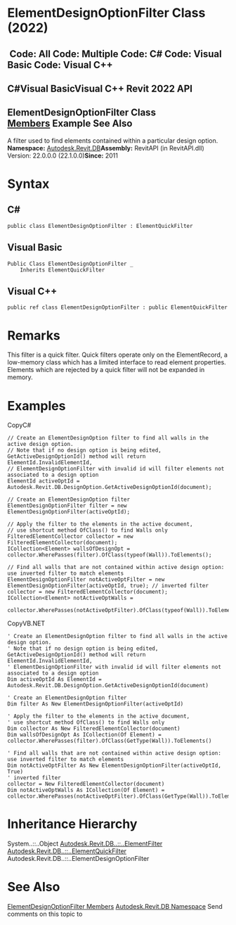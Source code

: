 # ElementDesignOptionFilter Class (2022)

﻿
 Code: All Code: Multiple Code: C# Code: Visual Basic Code: Visual C++   
---  
C#Visual BasicVisual C++
Revit 2022 API  
---  
ElementDesignOptionFilter Class  
[Members](4ecc7a39-be47-11d6-4c32-f5337d31ecba.md "ElementDesignOptionFilter Members") Example See Also  
---  
A filter used to find elements contained within a particular design option. 
**Namespace:** [Autodesk.Revit.DB](87546ba7-461b-c646-cbb1-2cb8f5bff8b2.md "Autodesk.Revit.DB Namespace")**Assembly:** RevitAPI (in RevitAPI.dll) Version: 22.0.0.0 (22.1.0.0)**Since:** 2011 
# Syntax
C#  
---  
```text
public class ElementDesignOptionFilter : ElementQuickFilter
```
  
Visual Basic  
---  
```text
Public Class ElementDesignOptionFilter _
	Inherits ElementQuickFilter
```
  
Visual C++  
---  
```text
public ref class ElementDesignOptionFilter : public ElementQuickFilter
```
  
# Remarks
This filter is a quick filter. Quick filters operate only on the ElementRecord, a low-memory class which has a limited interface to read element properties. Elements which are rejected by a quick filter will not be expanded in memory. 
# Examples
CopyC#
```text
// Create an ElementDesignOption filter to find all walls in the active design option.
// Note that if no design option is being edited, GetActiveDesignOptionId() method will return ElementId.InvalidElementId,
// ElementDesignOptionFilter with invalid id will filter elements not associated to a design option
ElementId activeOptId = Autodesk.Revit.DB.DesignOption.GetActiveDesignOptionId(document);

// Create an ElementDesignOption filter
ElementDesignOptionFilter filter = new ElementDesignOptionFilter(activeOptId);

// Apply the filter to the elements in the active document,
// use shortcut method OfClass() to find Walls only
FilteredElementCollector collector = new FilteredElementCollector(document);
ICollection<Element> wallsOfDesignOpt = collector.WherePasses(filter).OfClass(typeof(Wall)).ToElements();

// Find all walls that are not contained within active design option: use inverted filter to match elements 
ElementDesignOptionFilter notActiveOptFilter = new ElementDesignOptionFilter(activeOptId, true); // inverted filter
collector = new FilteredElementCollector(document);
ICollection<Element> notActiveOptWalls =
    collector.WherePasses(notActiveOptFilter).OfClass(typeof(Wall)).ToElements();
```

CopyVB.NET
```text
' Create an ElementDesignOption filter to find all walls in the active design option.
' Note that if no design option is being edited, GetActiveDesignOptionId() method will return ElementId.InvalidElementId,
' ElementDesignOptionFilter with invalid id will filter elements not associated to a design option
Dim activeOptId As ElementId = Autodesk.Revit.DB.DesignOption.GetActiveDesignOptionId(document)

' Create an ElementDesignOption filter
Dim filter As New ElementDesignOptionFilter(activeOptId)

' Apply the filter to the elements in the active document,
' use shortcut method OfClass() to find Walls only
Dim collector As New FilteredElementCollector(document)
Dim wallsOfDesignOpt As ICollection(Of Element) = collector.WherePasses(filter).OfClass(GetType(Wall)).ToElements()

' Find all walls that are not contained within active design option: use inverted filter to match elements 
Dim notActiveOptFilter As New ElementDesignOptionFilter(activeOptId, True)
' inverted filter
collector = New FilteredElementCollector(document)
Dim notActiveOptWalls As ICollection(Of Element) = collector.WherePasses(notActiveOptFilter).OfClass(GetType(Wall)).ToElements()
```

# Inheritance Hierarchy
System..::..Object [Autodesk.Revit.DB..::..ElementFilter](b8b46cbf-9ecc-0745-ec53-c3c3b6510113.md "ElementFilter Class") [Autodesk.Revit.DB..::..ElementQuickFilter](ebc95d82-11fc-69f6-2df1-52331dd36443.md "ElementQuickFilter Class") Autodesk.Revit.DB..::..ElementDesignOptionFilter
# See Also
[ElementDesignOptionFilter Members](4ecc7a39-be47-11d6-4c32-f5337d31ecba.md "ElementDesignOptionFilter Members")
[Autodesk.Revit.DB Namespace](87546ba7-461b-c646-cbb1-2cb8f5bff8b2.md "Autodesk.Revit.DB Namespace")
Send comments on this topic to 